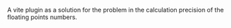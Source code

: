 A vite plugin as a solution for the problem in the calculation precision of the floating points numbers.


